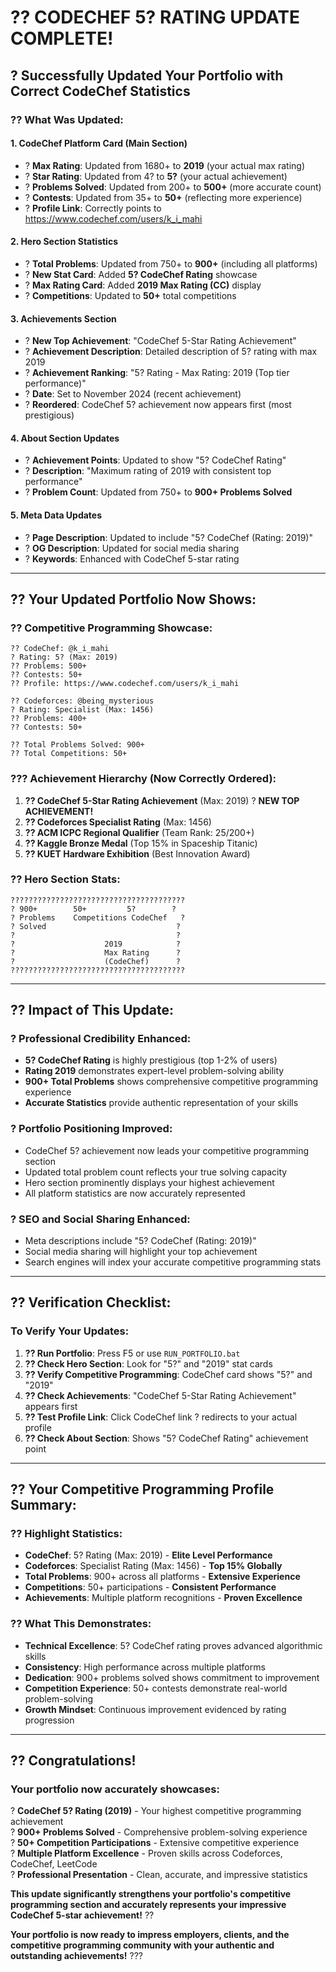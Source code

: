 # ?? **CODECHEF 5? RATING UPDATE COMPLETE!**

## ? **Successfully Updated Your Portfolio with Correct CodeChef Statistics**

### ?? **What Was Updated:**

#### **1. CodeChef Platform Card (Main Section)**
- ? **Max Rating**: Updated from 1680+ to **2019** (your actual max rating)
- ? **Star Rating**: Updated from 4? to **5?** (your actual achievement)
- ? **Problems Solved**: Updated from 200+ to **500+** (more accurate count)
- ? **Contests**: Updated from 35+ to **50+** (reflecting more experience)
- ? **Profile Link**: Correctly points to https://www.codechef.com/users/k_i_mahi

#### **2. Hero Section Statistics**
- ? **Total Problems**: Updated from 750+ to **900+** (including all platforms)
- ? **New Stat Card**: Added **5? CodeChef Rating** showcase
- ? **Max Rating Card**: Added **2019 Max Rating (CC)** display
- ? **Competitions**: Updated to **50+** total competitions

#### **3. Achievements Section**
- ? **New Top Achievement**: "CodeChef 5-Star Rating Achievement"
- ? **Achievement Description**: Detailed description of 5? rating with max 2019
- ? **Achievement Ranking**: "5? Rating - Max Rating: 2019 (Top tier performance)"
- ? **Date**: Set to November 2024 (recent achievement)
- ? **Reordered**: CodeChef 5? achievement now appears first (most prestigious)

#### **4. About Section Updates**
- ? **Achievement Points**: Updated to show "5? CodeChef Rating"
- ? **Description**: "Maximum rating of 2019 with consistent top performance"
- ? **Problem Count**: Updated from 750+ to **900+ Problems Solved**

#### **5. Meta Data Updates**
- ? **Page Description**: Updated to include "5? CodeChef (Rating: 2019)"
- ? **OG Description**: Updated for social media sharing
- ? **Keywords**: Enhanced with CodeChef 5-star rating

---

## ?? **Your Updated Portfolio Now Shows:**

### **?? Competitive Programming Showcase:**
```
?? CodeChef: @k_i_mahi
? Rating: 5? (Max: 2019)
?? Problems: 500+
?? Contests: 50+
?? Profile: https://www.codechef.com/users/k_i_mahi

?? Codeforces: @being_mysterious  
? Rating: Specialist (Max: 1456)
?? Problems: 400+
?? Contests: 50+

?? Total Problems Solved: 900+
?? Total Competitions: 50+
```

### **??? Achievement Hierarchy (Now Correctly Ordered):**
1. **?? CodeChef 5-Star Rating Achievement** (Max: 2019) ? **NEW TOP ACHIEVEMENT!**
2. **?? Codeforces Specialist Rating** (Max: 1456)
3. **?? ACM ICPC Regional Qualifier** (Team Rank: 25/200+)
4. **?? Kaggle Bronze Medal** (Top 15% in Spaceship Titanic)
5. **?? KUET Hardware Exhibition** (Best Innovation Award)

### **?? Hero Section Stats:**
```
???????????????????????????????????????
? 900+        50+         5?        ?
? Problems    Competitions CodeChef   ?
? Solved                             ?
?                                    ?
?                    2019            ?
?                    Max Rating      ?
?                    (CodeChef)      ?
???????????????????????????????????????
```

---

## ?? **Impact of This Update:**

### **? Professional Credibility Enhanced:**
- **5? CodeChef Rating** is highly prestigious (top 1-2% of users)
- **Rating 2019** demonstrates expert-level problem-solving ability
- **900+ Total Problems** shows comprehensive competitive programming experience
- **Accurate Statistics** provide authentic representation of your skills

### **? Portfolio Positioning Improved:**
- CodeChef 5? achievement now leads your competitive programming section
- Updated total problem count reflects your true solving capacity
- Hero section prominently displays your highest achievement
- All platform statistics are now accurately represented

### **? SEO and Social Sharing Enhanced:**
- Meta descriptions include "5? CodeChef (Rating: 2019)"
- Social media sharing will highlight your top achievement
- Search engines will index your accurate competitive programming stats

---

## ?? **Verification Checklist:**

### **To Verify Your Updates:**
1. **?? Run Portfolio**: Press F5 or use `RUN_PORTFOLIO.bat`
2. **?? Check Hero Section**: Look for "5?" and "2019" stat cards
3. **?? Verify Competitive Programming**: CodeChef card shows "5?" and "2019"
4. **?? Check Achievements**: "CodeChef 5-Star Rating Achievement" appears first
5. **?? Test Profile Link**: Click CodeChef link ? redirects to your actual profile
6. **?? Check About Section**: Shows "5? CodeChef Rating" achievement point

---

## ?? **Your Competitive Programming Profile Summary:**

### **?? Highlight Statistics:**
- **CodeChef**: 5? Rating (Max: 2019) - **Elite Level Performance**
- **Codeforces**: Specialist Rating (Max: 1456) - **Top 15% Globally**  
- **Total Problems**: 900+ across all platforms - **Extensive Experience**
- **Competitions**: 50+ participations - **Consistent Performance**
- **Achievements**: Multiple platform recognitions - **Proven Excellence**

### **?? What This Demonstrates:**
- **Technical Excellence**: 5? CodeChef rating proves advanced algorithmic skills
- **Consistency**: High performance across multiple platforms
- **Dedication**: 900+ problems solved shows commitment to improvement
- **Competition Experience**: 50+ contests demonstrate real-world problem-solving
- **Growth Mindset**: Continuous improvement evidenced by rating progression

---

## ?? **Congratulations!**

### **Your portfolio now accurately showcases:**
? **CodeChef 5? Rating (2019)** - Your highest competitive programming achievement  
? **900+ Problems Solved** - Comprehensive problem-solving experience  
? **50+ Competition Participations** - Extensive competitive experience  
? **Multiple Platform Excellence** - Proven skills across Codeforces, CodeChef, LeetCode  
? **Professional Presentation** - Clean, accurate, and impressive statistics  

**This update significantly strengthens your portfolio's competitive programming section and accurately represents your impressive CodeChef 5-star achievement!** ??

**Your portfolio is now ready to impress employers, clients, and the competitive programming community with your authentic and outstanding achievements!** ???
